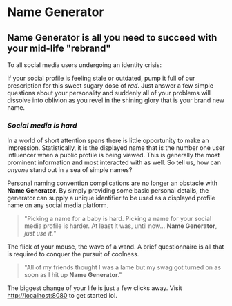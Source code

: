 # **Name Generator**

## **Name Generator** is all you need to succeed with your mid-life "rebrand"

To all social media users undergoing an identity crisis:

If your social profile is feeling stale or outdated, pump it full of our
prescription for this sweet sugary dose of _rad_. Just answer a few simple
questions about your personality and suddenly all of your problems will dissolve
into oblivion as you revel in the shining glory that is your brand new name.

### _Social media is hard_

In a world of short attention spans there is little opportunity to make an
impression. Statistically, it is the displayed name that is the number one user
influencer when a public profile is being viewed. This is generally the most
prominent information and most interacted with as well. So tell us, how can
_anyone_ stand out in a sea of simple names?

Personal naming convention complications are no longer an obstacle with **Name
Generator**. By simply providing some basic personal details, the generator
can supply a unique identifier to be used as a displayed profile name on any
social media platform.

> "Picking a name for a baby is hard. Picking a name for your social media
> profile is harder. At least it was, until now... **Name Generator**, _just use
> it._"

The flick of your mouse, the wave of a wand. A brief questionnaire is all that
is required to conquer the pursuit of coolness.

> "All of my friends thought I was a lame but my swag got turned on as soon as I
> hit up **Name Generator**."

The biggest change of your life is just a few clicks away. Visit
<http://localhost:8080> to get started lol.
